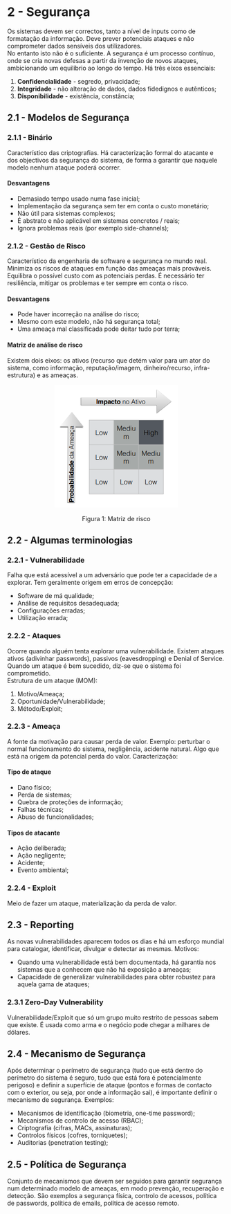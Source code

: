 # 2 - Segurança

Os sistemas devem ser correctos, tanto a nível de inputs como de formatação da informação. Deve prever potenciais ataques e não comprometer dados sensíveis dos utilizadores. <br>
No entanto isto não é o suficiente. A segurança é um processo contínuo, onde se cria novas defesas a partir da invenção de novos ataques, ambicionando um equilíbrio ao longo do tempo. Há três eixos essenciais:

1. **Confidencialidade** - segredo, privacidade;
2. **Integridade** - não alteração de dados, dados fidedignos e autênticos;
3. **Disponibilidade** - existência, constância;

## 2.1 - Modelos de Segurança

### 2.1.1 - Binário

Característico das criptografias. Há caracterização formal do atacante e dos objectivos da segurança do sistema, de forma a garantir que naquele modelo nenhum ataque poderá ocorrer.

#### Desvantagens

- Demasiado tempo usado numa fase inicial;
- Implementação da segurança sem ter em conta o custo monetário;
- Não útil para sistemas complexos;
- É abstrato e não aplicável em sistemas concretos / reais;
- Ignora problemas reais (por exemplo side-channels);

### 2.1.2 - Gestão de Risco

Característico da engenharia de software e segurança no mundo real. Minimiza os riscos de ataques em função das ameaças mais prováveis. Equilibra o possível custo com as potenciais perdas. É necessário ter resiliência, mitigar os problemas e ter sempre em conta o risco.

#### Desvantagens

- Pode haver incorreção na análise do risco;
- Mesmo com este modelo, não há segurança total;
- Uma ameaça mal classificada pode deitar tudo por terra;

#### Matriz de análise de risco

Existem dois eixos: os ativos (recurso que detém valor para um ator do sistema, como informação, reputação/imagem, dinheiro/recurso, infra-estrutura) e as ameaças. 

<p align="center">
    <img src="../Images/Matriz.png">
    <p align="center">Figura 1: Matriz de risco</p>
</p>

## 2.2 - Algumas terminologias

### 2.2.1 - Vulnerabilidade

Falha que está acessível a um adversário que pode ter a capacidade de a explorar. Tem geralmente origem em erros de concepção:

- Software de má qualidade;
- Análise de requisitos desadequada;
- Configurações erradas;
- Utilização errada;

### 2.2.2 - Ataques

Ocorre quando alguém tenta explorar uma vulnerabilidade. Existem ataques ativos (adivinhar passwords), passivos (eavesdropping) e Denial of Service. Quando um ataque é bem sucedido, diz-se que o sistema foi comprometido. <br>
Estrutura de um ataque (MOM):

1. Motivo/Ameaça;
2. Oportunidade/Vulnerabilidade;
3. Método/Exploit;

### 2.2.3 - Ameaça

A fonte da motivação para causar perda de valor. Exemplo: perturbar o normal funcionamento do sistema, negligência, acidente natural. Algo que está na origem da potencial perda do valor. Caracterização:

#### Tipo de ataque

- Dano físico;
- Perda de sistemas;
- Quebra de proteções de informação;
- Falhas técnicas;
- Abuso de funcionalidades;

#### Tipos de atacante

- Ação deliberada;
- Ação negligente;
- Acidente;
- Evento ambiental;

### 2.2.4 - Exploit

Meio de fazer um ataque, materialização da perda de valor.

## 2.3 - Reporting

As novas vulnerabilidades aparecem todos os dias e há um esforço mundial para catalogar, identificar, divulgar e detectar as mesmas. Motivos:

- Quando uma vulnerabilidade está bem documentada, há garantia nos sistemas que a conhecem que não há exposição a ameaças;
- Capacidade de generalizar vulnerabilidades para obter robustez para aquela gama de ataques;

### 2.3.1 Zero-Day Vulnerability

Vulnerabilidade/Exploit que só um grupo muito restrito de pessoas sabem que existe. É usada como arma e o negócio pode chegar a milhares de dólares. 

## 2.4 - Mecanismo de Segurança

Após determinar o perímetro de segurança (tudo que está dentro do perímetro do sistema é seguro, tudo que está fora é potencialmente perigoso) e definir a superfície de ataque (pontos e formas de contacto com o exterior, ou seja, por onde a informação sai), é importante definir o mecanismo de segurança. Exemplos:

- Mecanismos de identificação (biometria, one-time password);
- Mecanismos de controlo de acesso (RBAC);
- Criptografia (cifras, MACs, assinaturas);
- Controlos físicos (cofres, torniquetes);
- Auditorias (penetration testing);

## 2.5 - Política de Segurança

Conjunto de mecanismos que devem ser seguidos para garantir segurança num determinado modelo de ameaças, em modo prevenção, recuperação e detecção. São exemplos a segurança física, controlo de acessos, política de passwords, política de emails, política de acesso remoto.